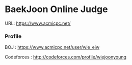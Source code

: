 BaekJoon Online Judge
=====================

URL: https://www.acmicpc.net/

### Profile 

BOJ : https://www.acmicpc.net/user/wie_eiw

Codeforces : http://codeforces.com/profile/wiejoonyoung

